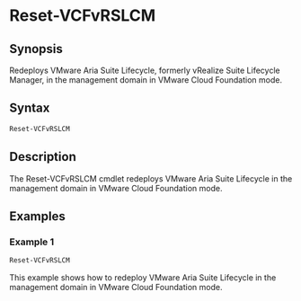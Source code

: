 # Reset-VCFvRSLCM

## Synopsis

Redeploys VMware Aria Suite Lifecycle, formerly vRealize Suite Lifecycle Manager, in the management domain in VMware Cloud Foundation mode.

## Syntax

```powershell
Reset-VCFvRSLCM
```

## Description

The Reset-VCFvRSLCM cmdlet redeploys VMware Aria Suite Lifecycle in the management domain in VMware Cloud Foundation mode.

## Examples

### Example 1

```powershell
Reset-VCFvRSLCM
```

This example shows how to redeploy VMware Aria Suite Lifecycle in the management domain in VMware Cloud Foundation mode.
